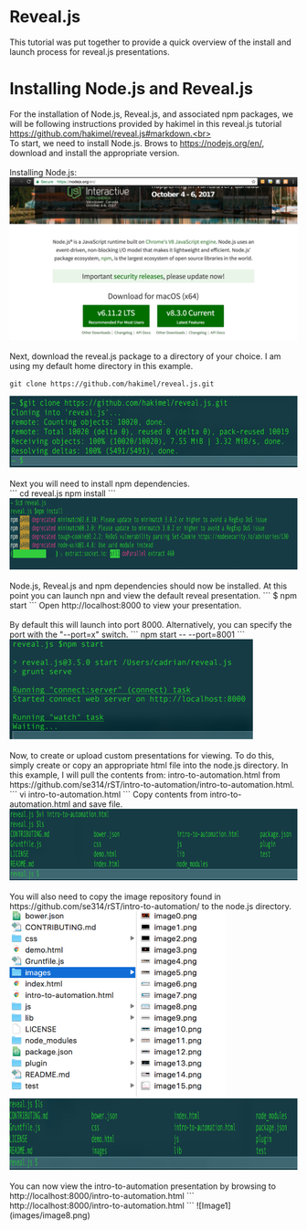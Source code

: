 # Reveal.js
This tutorial was put together to provide a quick overview of the install and launch process for reveal.js presentations.
<br>
# Installing Node.js and Reveal.js
For the installation of Node.js, Reveal.js, and associated npm packages, we will be following instructions provided by hakimel in this reveal.js tutorial https://github.com/hakimel/reveal.js#markdown.<br>
<br>
To start, we need to install Node.js. Brows to https://nodejs.org/en/, download and install the appropriate version.
<br>
<br>
Installing Node.js:
![Image1](images/image1.png)
<br>
<br>
Next, download the reveal.js package to a directory of your choice.  I am using my default home directory in this example.
```
git clone https://github.com/hakimel/reveal.js.git
```
<img src="images/image2.png" height="125">
<br>
<br>
Next you will need to install npm dependencies.<br>
```
cd reveal.js
npm install
```
<img src="images/image3.png" height="125">
<br>
<br>
Node.js, Reveal.js and  npm dependencies should now be installed.  At this point you can launch npn and view the default reveal presentation.
```
$ npm start
```
Open http://localhost:8000 to view your presentation.<br>
<br>
By default this will launch into port 8000.  Alternatively, you can specify the port with the "--port=x" switch.
```
npm start -- --port=8001
```
<img src="images/image4.png" height="175">
<br>
<br>
Now, to create or upload custom presentations for viewing.  To do this, simply create or copy an appropriate html file into the node.js directory.  In this example, I will pull the contents from: intro-to-automation.html from https://github.com/se314/rST/intro-to-automation/intro-to-automation.html.
```
vi intro-to-automation.html
```
Copy contents from intro-to-automation.html and save file.
<img src="images/image5.png" height="125">
<br>
<br>
You will also need to copy the image repository found in https://github.com/se314/rST/intro-to-automation/ to the node.js directory.
<img src="images/image6.png" height="325">
<img src="images/image7.png" height="125">
<br>
<br>
You can now view the intro-to-automation presentation by browsing to http://localhost:8000/intro-to-automation.html
```
http://localhost:8000/intro-to-automation.html
```
![Image1](images/image8.png)
